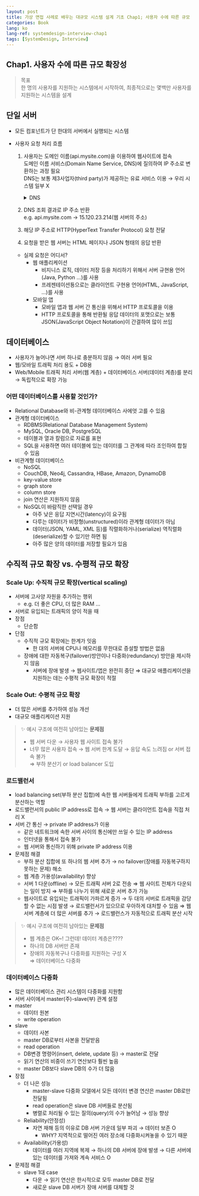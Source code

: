 ```yaml
---
layout: post
title: 가상 면접 사례로 배우는 대규모 시스템 설계 기초 Chap1; 사용자 수에 따른 규모 확장성
categories: Book
lang: ko
lang-ref: systemdesign-interview-chap1
tags: [SystemDesign, Interview]
---
```


## Chap1. 사용자 수에 따른 규모 확장성

> 목표 <br>
> 한 명의 사용자를 지원하는 시스템에서 시작하여, 최종적으로는 몇백만 사용자를 지원하는 시스템을 설계

## 단일 서버

- 모든 컴포넌트가 단 한대의 서버에서 실행되는 시스템
- 사용자 요청 처리 흐름

  1.  사용자는 도메인 이름(api.mysite.com)을 이용하여 웹사이트에 접속  
       도메인 이름 서비스(Domain Name Service, DNS)에 질의하여 IP 주소로 변환하는 과정 필요  
       DNS는 보통 제3사업자(third party)가 제공하는 유료 서비스 이용 → 우리 시스템 일부 X
      <details>
      <summary>DNS</summary>
      <div markdown="1">
            - References
                - [DNS란?(도메인 네임 시스템 개념부터 작동 방식까지)](https://hanamon.kr/dns%EB%9E%80-%EB%8F%84%EB%A9%94%EC%9D%B8-%EB%84%A4%EC%9E%84-%EC%8B%9C%EC%8A%A4%ED%85%9C-%EA%B0%9C%EB%85%90%EB%B6%80%ED%84%B0-%EC%9E%91%EB%8F%99-%EB%B0%A9%EC%8B%9D%EA%B9%8C%EC%A7%80/)  
            - Domain Name System  
                - 도메인 이름을 IP 주소로 변환하는 시스템   
                - 전세계적으로 약속된 규칙 공유   
                - 상위 기관에서 인증된 기관에게 도메인을 생성 or IP주소로 변경할 수 있는 ‘권한’을 부여  
                - 계층구조(상위 기관, 하위 기관)를 가지는 분산 데이터베이스 구조

            **구성요소**
            - Domain Name Space
                - 도메인 이름 저장을 분산
            - Name Server
                - 권한 있는DNS 서버
                - 해당 도메인 이름의 IP 주소 찾기
            - Resolver
                - 권한 없는 DNS 서버
                - DNS 클라이언트 요처을 네임 서버로 전달
                - 찾은 정보를 클라이언트에게 제공

      </div>
      </details>

  2.  DNS 조회 결과로 IP 주소 반환  
      e.g. api.mysite.com → 15.120.23.214(웹 서버의 주소)
  3.  해당 IP 주소로 HTTP(HyperText Transfer Protocol) 요청 전달
  4.  요청을 받은 웹 서버는 HTML 페이지나 JSON 형태의 응답 반환

  - 실제 요청은 어디서?
    - 웹 애플리케이션
      - 비지니스 로직, 데이터 저장 등을 처리하기 위해서 서버 규현용 언어(Java, Python …)를 사용
      - 프레젠테이션둉으로는 클라이언트 구현용 언어(HTML, JavaScript, …)를 사용
    - 모바일 앱
      - 모바일 앱과 웹 서버 간 통신을 위해서 HTTP 프로토콜을 이용
      - HTTP 프로토콜을 통해 반환될 응답 데이터의 포맷으로는 보통 JSON(JavaScript Object Notation)이 간결하여 많이 쓰임

## 데이터베이스

- 사용자가 늘어나면 서버 하나로 충분하지 않음 → 여러 서버 필요
- 웹/모바일 트래픽 처리 용도 + DB용
- Web/Mobile 트래픽 처리 서버(웹 계층) + 데이터베이스 서버(데이터 계층)를 분리
  → 독립적으로 확장 가능

### 어떤 데이터베이스를 사용할 것인가?

- Relational Database와 비-관계형 데이터베이스 사에엇 고를 수 있음
- 관계형 데이터베이스
  - RDBMS(Relational Database Management System)
  - MySQL, Oracle DB, PostgreSQL
  - 테이블과 열과 칼럼으로 자료를 표현
  - SQL을 사용하면 여러 테이블에 있는 데이터를 그 관계에 따라 조인하여 합칠 수 있음
- 비관계형 데이터베이스
  - NoSQL
  - CouchDB, Neo4j, Cassandra, HBase, Amazon, DynamoDB
  - key-value store
  - graph store
  - column store
  - join 연산은 지원하지 않음
  - NoSQL이 바람직한 선택일 경우
    - 아주 낮은 응답 지연시간(latency)이 요구됨
    - 다루는 데이터가 비정형(unstructured)이라 관계형 데이터가 아님
    - 데이터(JSON, YAML, XML 등)를 직렬화하거나(serialize) 역직렬화(deserialize)할 수 있기만 하면 됨
    - 아주 많은 양의 데이터를 저장할 필요가 있음

## 수직적 규모 확장 vs. 수평적 규모 확장

### Scale Up: 수직적 규모 확장(vertical scaling)

- 서버에 고사양 자원을 추가하는 행위
  - e.g. 더 좋은 CPU, 더 많은 RAM …
- 서버로 유입되는 트래픽의 양이 적을 때
- 장점
  - 단순함
- 단점
  - 수직적 규모 확장에는 한계가 잇음
    - 한 대의 서버에 CPU나 메모리를 무한대로 증설할 방법은 없음
  - 장애에 대한 자동복구(failover)방안이나 다중화(redundancy) 방안을 제시하지 않음
    - 서버에 장애 발생 → 웹사이트/앱은 완전히 중단
      ⇒ 대규모 애플리케이션을 지원하는 데는 수평적 규모 확장이 적절

### Scale Out: 수평적 규모 확장

- 더 많은 서버를 추가하여 성능 개선
- 대규모 애플리케이션 지원

> ✨ 예시 구조에 여전히 남아있는 **문제점**
>
> - 웹 서버 다운 → 사용자 웹 사이트 접속 불가
> - 너무 많은 사용자 접속 → 웹 서버 한계 도달 → 응답 속도 느려짐 or 서버 접속 불가  
>   ⇒ 부하 분산기 or load balancer 도입

### 로드밸런서

- load balancing set(부하 분산 집합)에 속한 웹 서버들에게 트래픽 부하를 고르게 분산하는 역할
- 로드밸런서의 public IP address로 접속 → 웹 서버는 클라이언트 접속을 직접 처리 X
- 서버 간 통신 → private IP address가 이용
  - 같은 네트워크에 속한 서버 사이의 통신에만 쓰일 수 있는 IP address
  - 인터넷을 통해서 접속 불가
  - 웹 서버와 통신하기 위해 private IP address 이용
- 문제점 해결
  - 부하 분산 집합에 또 하나의 웹 서버 추가 → no failover(장애를 자동복구하지 못하는 문제) 해소
  - 웹 계층 가용성(availability) 향상
  - 서버 1 다운(offline) → 모든 트래픽 서버 2로 전송
    ⇒ 웹 사이트 전체가 다운되는 일이 방지
    ⇒ 부하를 나누기 위해 새로운 서버 추가 가능
  - 웹사이트로 유입되는 트래픽이 가파르게 증가 → 두 대의 서버로 트래픽을 감당할 수 없는 시점 발생 → 로드밸런서가 있으므로 우아하게 대처할 수 있음
    ⇒ 웹 서버 계층에 더 많은 서버를 추가 → 로드밸런스가 자동적으로 트래픽 분산 시작

> ✨ 예시 구조에 여전히 남아있는 **문제점**
>
> - 웹 계층은 OK~! 그런데! 데이터 계층은????
> - 하나의 DB 서버만 존재
> - 장애의 자동복구나 다중화를 지원하는 구성 X  
>   ⇒ 데이터베이스 다중화

### 데이터베이스 다중화

- 많은 데이터베이스 관리 시스템이 다중화를 지원함
- 서버 사이에서 master(주)-slave(부) 관계 설정
- master
  - 데이터 원본
  - write operation
- slave
  - 데이터 사본
  - master DB로부터 사본을 전달받음
  - read operation
  - DB변경 명령어(insert, delete, update 등) → master로 전달
  - 읽기 연산의 비중이 쓰기 연산보다 훨씬 높음
  - master DB보다 slave DB의 수가 더 많음
- 장점
  - 더 나은 성능
    - master-slave 다중화 모델에서 모든 데이터 변경 연산은 master DB로만 전달됨
    - read operation은 slave DB 서버들로 분산됨
    - 병렬로 처리될 수 있는 질의(query)의 수가 늘어남 → 성능 향상
  - Reliability(안정성)
    - 자연 재해 등의 이유로 DB 서버 가운데 일부 파괴 → 데이터 보존 O
      - WHY? 지역적으로 떨어진 여러 장소에 다중화시켜놓을 수 있기 때문
  - Availability(가용성)
    - 데이터를 여러 지역에 복제 → 하나의 DB 서버에 장애 발생 → 다른 서버에 있는 데이터를 가져와 계속 서비스 O
- 문제점 해결
  - slave 1대 case
    - 다운 → 읽기 연산은 한시적으로 모두 master DB로 전달
    - 새로운 slave DB 서버가 장애 서버를 대체할 것
